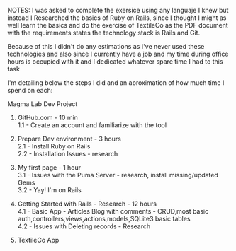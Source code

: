 NOTES: I was asked to complete the exersice using any languaje I knew but instead I Researched the basics of Ruby on Rails, since I thought I might as well learn the basics and do the exercise of TextileCo as the PDF document with the requirements states the technology stack is Rails and Git.

Because of this I didn't do any estimations as I've never used these technologies and also since I currently have a job and my time during office hours is occupied with it and I dedicated whatever spare time I had to this task

I'm detailing below the steps I did and an aproximation of how much time I spend on each:

Magma Lab Dev Project

1) GitHub.com - 10 min <br>
	1.1 - Create an account and familiarize with the tool

2) Prepare Dev environment - 3 hours <br>
	2.1 - Install Ruby on Rails <br>
	2.2 - Installation Issues - research
  
3) My first page - 1 hour <br>
	3.1 - Issues with the Puma Server - research, install missing/updated Gems <br>
	3.2 - Yay! I'm on Rails
  
4) Getting Started with Rails - Research -  12 hours <br>
	4.1 - Basic App - Articles Blog with comments - CRUD,most basic auth,controllers,views,actions,models,SQLite3 basic tables <br>
	4.2 - Issues with Deleting records - Research

5) TextileCo App <br>
